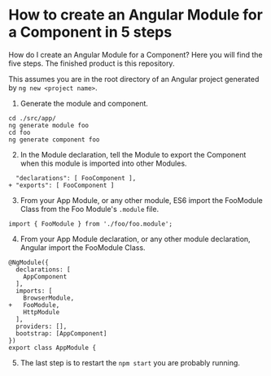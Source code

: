 # How to create an Angular Module for a Component in 5 steps
How do I create an Angular Module for a Component? Here you will find the five steps. The finished product is this repository.

This assumes you are in the root directory of an Angular project generated by `ng new <project name>`.

1. Generate the module and component.
```
cd ./src/app/
ng generate module foo
cd foo
ng generate component foo
```
2. In the Module declaration, tell the Module to export the Component when this module is imported into other Modules.
```
  "declarations": [ FooComponent ],
+ "exports": [ FooComponent ]
```
3. From your App Module, or any other module, ES6 import the FooModule Class from the Foo Module's `.module` file.
```
import { FooModule } from './foo/foo.module';
```
4. From your App Module declaration, or any other module declaration, Angular import the FooModule Class.
```
@NgModule({
  declarations: [
    AppComponent
  ],
  imports: [
    BrowserModule,
+   FooModule,
    HttpModule
  ],
  providers: [],
  bootstrap: [AppComponent]
})
export class AppModule {
```
5. The last step is to restart the `npm start` you are probably running.
